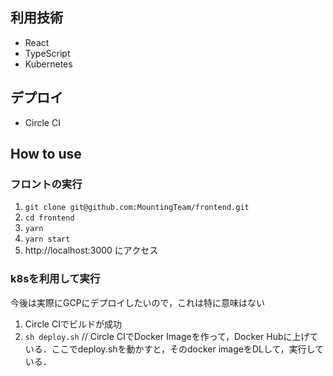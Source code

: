 ## 利用技術
- React
- TypeScript
- Kubernetes

## デプロイ
- Circle CI

## How to use
### フロントの実行
1. `git clone git@github.com:MountingTeam/frontend.git`
2. `cd frontend`
3. `yarn`
4. `yarn start`
5. http://localhost:3000 にアクセス

### k8sを利用して実行
今後は実際にGCPにデプロイしたいので，これは特に意味はない
1. Circle CIでビルドが成功
2. `sh deploy.sh` // Circle CIでDocker Imageを作って，Docker Hubに上げている．ここでdeploy.shを動かすと，そのdocker imageをDLして，実行している．

